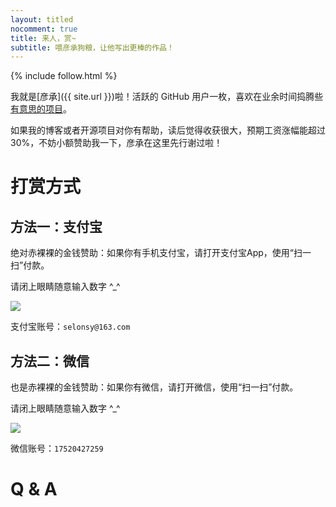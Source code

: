 ```yaml
---
layout: titled
nocomment: true
title: 来人，赏~
subtitle: 喂彦承狗粮，让他写出更棒的作品！
---
```


{% include follow.html %}

我就是[彦承]({{ site.url }})啦！活跃的 GitHub 用户一枚，喜欢在业余时间捣腾些<a href="https://github.com/shenjl" target="_blank">有意思的项目</a>。

如果我的博客或者开源项目对你有帮助，读后觉得收获很大，预期工资涨幅能超过30%，不妨小额赞助我一下，彦承在这里先行谢过啦！


# 打赏方式

## 方法一：支付宝

绝对赤裸裸的金钱赞助：如果你有手机支付宝，请打开支付宝App，使用“扫一扫”付款。

请闭上眼睛随意输入数字 ^_^

<img src="{{ site.loadingImg }}" data-src="https://shenjl.github.io/blog/img/zfb.jpg" />

支付宝账号：`selonsy@163.com`

## 方法二：微信
 
也是赤裸裸的金钱赞助：如果你有微信，请打开微信，使用“扫一扫”付款。

请闭上眼睛随意输入数字 ^_^

<img src="{{ site.loadingImg }}" data-src="https://shenjl.github.io/blog/img/wx.jpg" />

微信账号：`17520427259`


# Q & A

<!-- ### 我可以问你一些技术类/经验类的问题吗？

可以，我经常会收到类似的邮件，通常都会比较详细地回复，但是最好仔细描述一下你的问题。如果问“如何学前端”或者“女生学计算机会不会跟不上”这样很泛泛的问题，恕我不能给出什么有价值的回复。

### 我可以加你的微信吗？

抱歉，我对网络社交有点厌烦，不加现实中不认识的人。可以关注我的微信公众号“羡辙部落格” （xianzheblog），或者给我发邮件。

### 可以给我推荐几本好书吗？

[2016 羡辙五星推荐图书](https://www.douban.com/doulist/43673536/)，[2015 羡辙五星推荐图书](https://www.douban.com/doulist/43404688/)，[2014 羡辙五星推荐图书](https://www.douban.com/doulist/43404751/)。 -->
